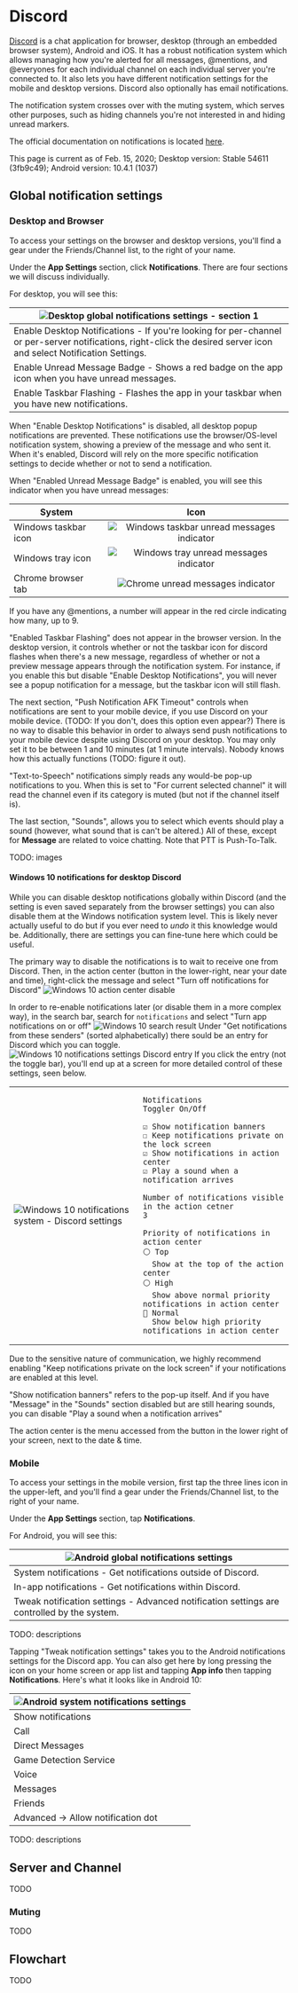 # Discord

[Discord](http://discordapp.com/) is a chat application for browser, desktop (through an embedded browser system), Android and iOS. It has a robust notification system which allows managing how you're alerted for all messages, @mentions, and @everyones for each individual channel on each individual server you're connected to. It also lets you have different notification settings for the mobile and desktop versions. Discord also optionally has email notifications.

The notification system crosses over with the muting system, which serves other purposes, such as hiding channels you're not interested in and hiding unread markers.

The official documentation on notifications is located [here](https://support.discordapp.com/hc/en-us/sections/201131308-Notifications).

This page is current as of Feb. 15, 2020; Desktop version: Stable 54611 (3fb9c49); Android version: 10.4.1 (1037) <!-- If the UI wasn't changed, feel free to just update the version without retaking any shots! Don't change filenames unless the shot was retaken. -->

## Global notification settings

### Desktop and Browser

To access your settings on the browser and desktop versions, you'll find a gear under the Friends/Channel list, to the right of your name.

Under the **App Settings** section, click **Notifications**. There are four sections we will discuss individually.

For desktop, you will see this:
  
| ![Desktop global notifications settings - section 1](images/windows-global_section1-stable_54611.png) |
| --- |
| Enable Desktop Notifications - If you're looking for per-channel or per-server notifications, right-click the desired server icon and select Notification Settings. |
| Enable Unread Message Badge - Shows a red badge on the app icon when you have unread messages. |
| Enable Taskbar Flashing - Flashes the app in your taskbar when you have new notifications. |

When "Enable Desktop Notifications" is disabled, all desktop popup notifications are prevented. These notifications use the browser/OS-level notification system, showing a preview of the message and who sent it. When it's enabled, Discord will rely on the more specific notification settings to decide whether or not to send a notification.

When "Enabled Unread Message Badge" is enabled, you will see this indicator when you have unread messages:

| System | Icon |
| --- | :-: |
| Windows taskbar icon | ![Windows taskbar unread messages indicator](images/windows-unread_indicator-stable_54611.png) |
| Windows tray icon | ![Windows tray unread messages indicator](images/windows-unread_tray_indicator-stable_54611.png) |
| Chrome browser tab | ![Chrome unread messages indicator](images/chrome-unread_indicator-stable_54611.png) |

If you have any @mentions, a number will appear in the red circle indicating how many, up to 9.

"Enabled Taskbar Flashing" does not appear in the browser version. In the desktop version, it controls whether or not the taskbar icon for discord flashes when there's a new message, regardless of whether or not a preview message appears through the notification system. For instance, if you enable this but disable "Enable Desktop Notifications", you will never see a popup notification for a message, but the taskbar icon will still flash.

The next section, "Push Notification AFK Timeout" controls when notifications are sent to your mobile device, if you use Discord on your mobile device. (TODO: If you don't, does this option even appear?) There is no way to disable this behavior in order to always send push notifications to your mobile device despite using Discord on your desktop. You may only set it to be between 1 and 10 minutes (at 1 minute intervals). Nobody knows how this actually functions (TODO: figure it out).

"Text-to-Speech" notifications simply reads any would-be pop-up notifications to you. When this is set to "For current selected channel" it will read the channel even if its category is muted (but not if the channel itself is).

The last section, "Sounds", allows you to select which events should play a sound (however, what sound that is can't be altered.) All of these, except for **Message** are related to voice chatting. Note that PTT is Push-To-Talk.

TODO: images

#### Windows 10 notifications for desktop Discord

While you can disable desktop notifications globally within Discord (and the setting is even saved separately from the browser settings) you can also disable them at the Windows notification system level. This is likely never actually useful to do but if you ever need to _undo_ it this knowledge would be. Additionally, there are settings you can fine-tune here which could be useful.

The primary way to disable the notifications is to wait to receive one from Discord. Then, in the action center (button in the lower-right, near your date and time), right-click the message and select "Turn off notifications for Discord" ![Windows 10 action center disable](images/windows10-notification_area_disable-stable_54611.png)

In order to re-enable notifications later (or disable them in a more complex way), in the search bar, search for `notifications` and select "Turn app notifications on or off" ![Windows 10 search result](images/windows10-notifications_search_entry.png) Under "Get notifications from these senders" (sorted alphabetically) there sould be an entry for Discord which you can toggle. ![Windows 10 notifications settings Discord entry](images/windows10-notification_settings_discord-stable_54611.png) If you click the entry (not the toggle bar), you'll end up at a screen for more detailed control of these settings, seen below.

<table><tr><td markdown="1">

![Windows 10 notifications system - Discord settings](images/windows10-discord_notifications_settings-stable_54611.png)

</td><td markdown="1">

```none
Notifications
Toggler On/Off

☑ Show notification banners
☐ Keep notifications private on the lock screen
☑ Show notifications in action center
☑ Play a sound when a notification arrives

Number of notifications visible in the action cetner
3

Priority of notifications in action center
⚪ Top
  Show at the top of the action center
⚪ High
  Show above normal priority notifications in action center
🔘 Normal
  Show below high priority notifications in action center
```

</td></tr></table>

Due to the sensitive nature of communication, we highly recommend enabling "Keep notifications private on the lock screen" if your notifications are enabled at this level.

"Show notification banners" refers to the pop-up itself. And if you have "Message" in the "Sounds" section disabled but are still hearing sounds, you can disable "Play a sound when a notification arrives"

The action center is the menu accessed from the button in the lower right of your screen, next to the date & time.

### Mobile

To access your settings in the mobile version, first tap the three lines icon in the upper-left, and you'll find a gear under the Friends/Channel list, to the right of your name.

Under the **App Settings** section, tap **Notifications**.

For Android, you will see this:
  
| ![Android global notifications settings](images/android-global-10.4.1.png) |
| --- |
| System notifications - Get notifications outside of Discord. |
| In-app notifications - Get notifications within Discord. |
| Tweak notification settings - Advanced notification settings are controlled by the system. |

TODO: descriptions

Tapping "Tweak notification settings" takes you to the Android notifications settings for the Discord app. You can also get here by long pressing the icon on your home screen or app list and tapping **App info** then tapping **Notifications**. Here's what it looks like in Android 10:

| ![Android system notifications settings](images/android10-system-10.4.1.png) |
| --- |
| Show notifications |
| Call |
| Direct Messages |
| Game Detection Service |
| Voice |
| Messages |
| Friends |
| Advanced -> Allow notification dot |

TODO: descriptions

## Server and Channel

TODO

### Muting

TODO

## Flowchart

TODO
